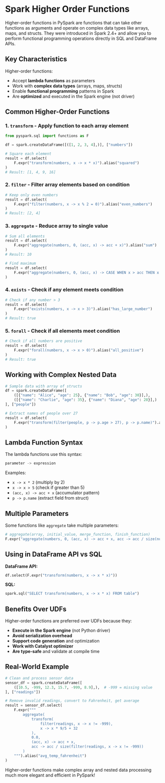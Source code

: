 # Spark Higher Order Functions
Higher-order functions in PySpark are functions that can take other functions as arguments and operate on complex data types like arrays, maps, and structs. They were introduced in Spark 2.4+ and allow you to perform functional programming operations directly in SQL and DataFrame APIs.

## Key Characteristics

Higher-order functions:
- Accept **lambda functions** as parameters
- Work with **complex data types** (arrays, maps, structs)
- Enable **functional programming** patterns in Spark
- Are **optimized** and executed in the Spark engine (not driver)

## Common Higher-Order Functions

### 1. `transform` - Apply function to each array element

```python
from pyspark.sql import functions as F

df = spark.createDataFrame([([1, 2, 3, 4],)], ["numbers"])

# Square each element
result = df.select(
    F.expr("transform(numbers, x -> x * x)").alias("squared")
)
# Result: [1, 4, 9, 16]
```

### 2. `filter` - Filter array elements based on condition

```python
# Keep only even numbers
result = df.select(
    F.expr("filter(numbers, x -> x % 2 = 0)").alias("even_numbers")
)
# Result: [2, 4]
```

### 3. `aggregate` - Reduce array to single value

```python
# Sum all elements
result = df.select(
    F.expr("aggregate(numbers, 0, (acc, x) -> acc + x)").alias("sum")
)
# Result: 10

# Find maximum
result = df.select(
    F.expr("aggregate(numbers, 0, (acc, x) -> CASE WHEN x > acc THEN x ELSE acc END)").alias("max")
)
```

### 4. `exists` - Check if any element meets condition

```python
# Check if any number > 3
result = df.select(
    F.expr("exists(numbers, x -> x > 3)").alias("has_large_number")
)
# Result: true
```

### 5. `forall` - Check if all elements meet condition

```python
# Check if all numbers are positive
result = df.select(
    F.expr("forall(numbers, x -> x > 0)").alias("all_positive")
)
# Result: true
```

## Working with Complex Nested Data

```python
# Sample data with array of structs
df = spark.createDataFrame([
    ([{"name": "Alice", "age": 25}, {"name": "Bob", "age": 30}],),
    ([{"name": "Charlie", "age": 35}, {"name": "Diana", "age": 28}],)
], ["people"])

# Extract names of people over 27
result = df.select(
    F.expr("transform(filter(people, p -> p.age > 27), p -> p.name)").alias("names_over_27")
)
```

## Lambda Function Syntax

The lambda functions use this syntax:
```sql
parameter -> expression
```

Examples:
- `x -> x * 2` (multiply by 2)
- `x -> x > 5` (check if greater than 5)
- `(acc, x) -> acc + x` (accumulator pattern)
- `p -> p.name` (extract field from struct)

## Multiple Parameters

Some functions like `aggregate` take multiple parameters:
```python
# aggregate(array, initial_value, merge_function, finish_function)
F.expr("aggregate(numbers, 0, (acc, x) -> acc + x, acc -> acc / size(numbers))")
```

## Using in DataFrame API vs SQL

**DataFrame API:**
```python
df.select(F.expr("transform(numbers, x -> x * x)"))
```

**SQL:**
```python
spark.sql("SELECT transform(numbers, x -> x * x) FROM table")
```

## Benefits Over UDFs

Higher-order functions are preferred over UDFs because they:
- **Execute in the Spark engine** (not Python driver)
- **Avoid serialization overhead**
- **Support code generation** and optimization
- **Work with Catalyst optimizer**
- **Are type-safe** and validate at compile time

## Real-World Example

```python
# Clean and process sensor data
sensor_df = spark.createDataFrame([
    ([10.5, -999, 12.3, 15.7, -999, 8.9],),  # -999 = missing value
], ["readings"])

# Remove invalid readings, convert to Fahrenheit, get average
result = sensor_df.select(
    F.expr("""
        aggregate(
            transform(
                filter(readings, x -> x != -999), 
                x -> x * 9/5 + 32
            ), 
            0.0, 
            (acc, x) -> acc + x, 
            acc -> acc / size(filter(readings, x -> x != -999))
        )
    """).alias("avg_temp_fahrenheit")
)
```

Higher-order functions make complex array and nested data processing much more elegant and efficient in PySpark!
